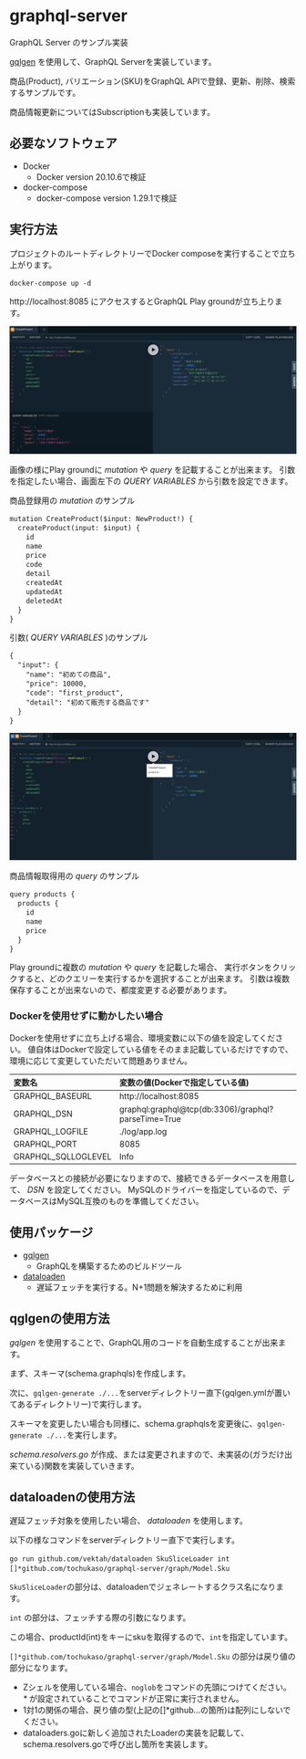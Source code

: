 # graphql-server

GraphQL Server のサンプル実装

[gqlgen] を使用して、GraphQL Serverを実装しています。

商品(Product), バリエーション(SKU)をGraphQL APIで登録、更新、削除、検索するサンプルです。

商品情報更新についてはSubscriptionも実装しています。

## 必要なソフトウェア

- Docker
  - Docker version 20.10.6で検証
- docker-compose
  - docker-compose version 1.29.1で検証

## 実行方法

プロジェクトのルートディレクトリーでDocker composeを実行することで立ち上がります。

``` shell
docker-compose up -d
```

http://localhost:8085 にアクセスするとGraphQL Play groundが立ち上ります。

![GraphQL Play ground](playground.png)

画像の様にPlay groundに _mutation_ や _query_ を記載することが出来ます。
引数を指定したい場合、画面左下の _QUERY VARIABLES_ から引数を設定できます。

商品登録用の _mutation_ のサンプル

``` text
mutation CreateProduct($input: NewProduct!) {
  createProduct(input: $input) {
    id
    name
    price
    code
    detail
    createdAt
    updatedAt
    deletedAt
  }
}
```

引数( _QUERY VARIABLES_ )のサンプル

``` text
{
  "input": {
    "name": "初めての商品",
    "price": 10000,
    "code": "first_product",
    "detail": "初めて販売する商品です" 
  }
}
```

![GraphQL Query](query.png)

商品情報取得用の _query_ のサンプル

``` text
query products {
  products {
    id
    name
    price
  }
}
```

Play groundに複数の _mutation_ や _query_ を記載した場合、 実行ボタンをクリックすると、どのクエリーを実行するかを選択することが出来ます。
引数は複数保存することが出来ないので、都度変更する必要があります。


### Dockerを使用せずに動かしたい場合

Dockerを使用せずに立ち上げる場合、環境変数に以下の値を設定してください。
値自体はDockerで設定している値をそのまま記載しているだけですので、環境に応じて変更していただいて問題ありません。

| 変数名 | 変数の値(Dockerで指定している値) |
|:------|:--------|
| GRAPHQL_BASEURL | http://localhost:8085 |
| GRAPHQL_DSN | graphql:graphql@tcp(db:3306)/graphql?parseTime=True |
| GRAPHQL_LOGFILE | ./log/app.log |
| GRAPHQL_PORT | 8085 |
| GRAPHQL_SQLLOGLEVEL | Info |

データベースとの接続が必要になりますので、接続できるデータベースを用意して、 _DSN_ を設定してください。
MySQLのドライバーを指定しているので、データベースはMySQL互換のものを準備してください。

## 使用パッケージ

- [gqlgen]
  - GraphQLを構築するためのビルドツール
- [dataloaden]
  - 遅延フェッチを実行する。N+1問題を解決するために利用

## qglgenの使用方法

_gqlgen_ を使用することで、GraphQL用のコードを自動生成することが出来ます。

まず、スキーマ(schema.graphqls)を作成します。

次に、`gqlgen-generate ./...`をserverディレクトリー直下(gqlgen.ymlが置いてあるディレクトリー)で実行します。

スキーマを変更したい場合も同様に、schema.graphqlsを変更後に、`gqlgen-generate ./...`を実行します。

_schema.resolvers.go_ が作成、または変更されますので、未実装の(ガラだけ出来ている)関数を実装していきます。

## dataloadenの使用方法

遅延フェッチ対象を使用したい場合、 _dataloaden_ を使用します。

以下の様なコマンドをserverディレクトリー直下で実行します。

`go run github.com/vektah/dataloaden SkuSliceLoader int []*github.com/tochukaso/graphql-server/graph/Model.Sku`

`SkuSliceLoader`の部分は、dataloadenでジェネレートするクラス名になります。

`int` の部分は、フェッチする際の引数になります。

この場合、productId(int)をキーにskuを取得するので、`int`を指定しています。

`[]*github.com/tochukaso/graphql-server/graph/Model.Sku` の部分は戻り値の部分になります。

- Zシェルを使用している場合、`noglob`をコマンドの先頭につけてください。 _*_ が設定されていることでコマンドが正常に実行されません。
- 1対1の関係の場合、戻り値の型(上記の[]*github...の箇所)は配列にしないでください。
- dataloaders.goに新しく追加されたLoaderの実装を記載して、schema.resolvers.goで呼び出し箇所を実装します。

[gqlgen]: https://github.com/99designs/gqlgen
[dataloaden]: https://github.com/vektah/dataloaden
